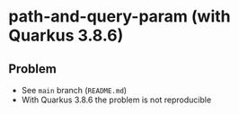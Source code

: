 # path-and-query-param (with Quarkus 3.8.6)

## Problem

* See `main` branch (`README.md`)
* With Quarkus 3.8.6 the problem is not reproducible